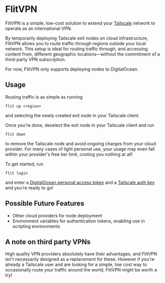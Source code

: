 # FlitVPN

FlitVPN is a simple, low-cost solution to extend your [Tailscale](https://tailscale.com/) network to operate as an international VPN.

By temporarily deploying Tailscale exit nodes on cloud infrastructure, FlitVPN allows you to route traffic through regions outside your local network. This setup is ideal for routing traffic through, and accessing content from, different geographic locations—without the commitment of a third-party VPN subscription.

For now, FlitVPN only supports deploying nodes to DigitalOcean.


## Usage

Routing traffic is as simple as running

```
flit up <region>
```

and selecting the newly created exit node in your Tailscale client.

Once you're done, deselect the exit node in your Tailscale client and run

```
flit down
```

to remove the Tailscale node and avoid ongoing charges from your cloud provider. For many cases of light personal use, your usage may even fall within your provider's free tier limit, costing you nothing at all!

To get started, run

```
flit login
```

and enter a [DigitalOcean personal access token](https://docs.digitalocean.com/reference/api/create-personal-access-token/) and a [Tailscale auth key](https://tailscale.com/kb/1085/auth-keys) and you're ready to go!


## Possible Future Features

 - Other cloud providers for node deployment
 - Environment variables for authentication tokens, enabling use in scripting environments

## A note on third party VPNs

High quality VPN providers absolutely have their advantages, and FlitVPN isn't necessarily designed as a replacement for these. However if you're already a Tailscale user and are looking for a simple, low cost way to occasionally route your traffic around the world, FlitVPN might be worth a try!
